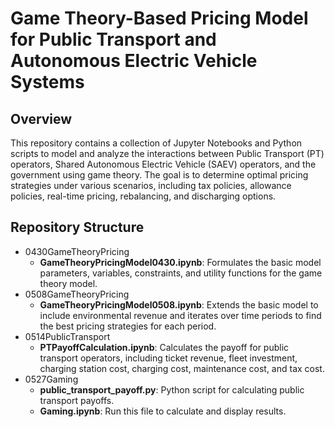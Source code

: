 # Game Theory-Based Pricing Model for Public Transport and Autonomous Electric Vehicle Systems

## Overview

This repository contains a collection of Jupyter Notebooks and Python scripts to model and analyze the interactions between Public Transport (PT) operators, Shared Autonomous Electric Vehicle (SAEV) operators, and the government using game theory. The goal is to determine optimal pricing strategies under various scenarios, including tax policies, allowance policies, real-time pricing, rebalancing, and discharging options.

## Repository Structure

- 0430GameTheoryPricing
   - **GameTheoryPricingModel0430.ipynb**: Formulates the basic model parameters, variables, constraints, and utility functions for the game theory model.
- 0508GameTheoryPricing
   - **GameTheoryPricingModel0508.ipynb**: Extends the basic model to include environmental revenue and iterates over time periods to find the best pricing strategies for each period.
- 0514PublicTransport
   - **PTPayoffCalculation.ipynb**: Calculates the payoff for public transport operators, including ticket revenue, fleet investment, charging station cost, charging cost, maintenance cost, and tax cost.
- 0527Gaming
   - **public_transport_payoff.py**: Python script for calculating public transport payoffs.
   - **Gaming.ipynb**: Run this file to calculate and display results.
